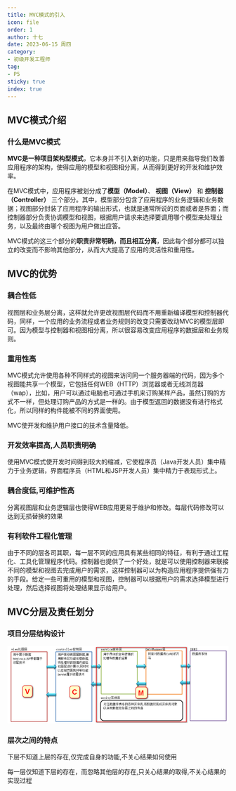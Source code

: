 ```yaml
---
title: MVC模式的引入
icon: file
order: 1
author: 十七
date: 2023-06-15 周四
category:
- 初级开发工程师
tag:
- P5
sticky: true
index: true
---
```


## MVC模式介绍

### 什么是MVC模式

**MVC是一种项目架构型模式**，它本身并不引入新的功能，只是用来指导我们改善应用程序的架构，使得应用的模型和视图相分离，从而得到更好的开发和维护效率。

在MVC模式中，应用程序被划分成了**模型（Model）**、 **视图（View）** 和 **控制器（Controller）** 三个部分。其中，模型部分包含了应用程序的业务逻辑和业务数据；视图部分封装了应用程序的输出形式，也就是通常所说的页面或者是界面；而控制器部分负责协调模型和视图，根据用户请求来选择要调用哪个模型来处理业务，以及最终由哪个视图为用户做出应答。

MVC模式的这三个部分的**职责非常明确，而且相互分离**，因此每个部分都可以独立的改变而不影响其他部分，从而大大提高了应用的灵活性和重用性。

## MVC的优势

### 耦合性低

视图层和业务层分离，这样就允许更改视图层代码而不用重新编译模型和控制器代码，同样，一个应用的业务流程或者业务规则的改变只需要改动MVC的模型层即可。因为模型与控制器和视图相分离，所以很容易改变应用程序的数据层和业务规则。

### 重用性高

MVC模式允许使用各种不同样式的视图来访问同一个服务器端的代码，因为多个视图能共享一个模型，它包括任何WEB（HTTP）浏览器或者无线浏览器（wap），比如，用户可以通过电脑也可通过手机来订购某样产品，虽然订购的方式不一样，但处理订购产品的方式是一样的。由于模型返回的数据没有进行格式化，所以同样的构件能被不同的界面使用。

MVC使开发和维护用户接口的技术含量降低。

### 开发效率提高,人员职责明确

使用MVC模式使开发时间得到较大的缩减，它使程序员（Java开发人员）集中精力于业务逻辑，界面程序员（HTML和JSP开发人员）集中精力于表现形式上。

### 耦合度低,可维护性高

分离视图层和业务逻辑层也使得WEB应用更易于维护和修改。每层代码修改可以达到无损替换的效果

### 有利软件工程化管理

由于不同的层各司其职，每一层不同的应用具有某些相同的特征，有利于通过工程化、工具化管理程序代码。控制器也提供了一个好处，就是可以使用控制器来联接不同的模型和视图去完成用户的需求，这样控制器可以为构造应用程序提供强有力的手段。给定一些可重用的模型和视图，控制器可以根据用户的需求选择模型进行处理，然后选择视图将处理结果显示给用户。

## MVC分层及责任划分 

### 项目分层结构设计

![](./assets/Pasted_image_20230405123429.png)

### 层次之间的特点

下层不知道上层的存在,仅完成自身的功能,不关心结果如何使用

每一层仅知道下层的存在，而忽略其他层的存在,只关心结果的取得,不关心结果的实现过程
